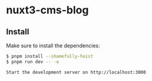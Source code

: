 # nuxt3-cms-blog

## Install

Make sure to install the dependencies:

```bash
$ pnpm install --shamefully-hoist
$ pnpm run dev -- -o

Start the development server on http://localhost:3000
```
